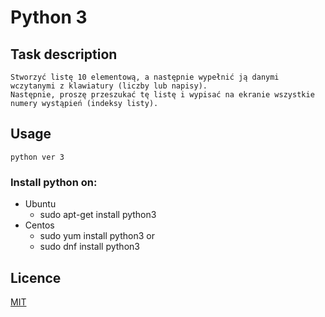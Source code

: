 # Python 3
## Task description
```
Stworzyć listę 10 elementową, a następnie wypełnić ją danymi wczytanymi z klawiatury (liczby lub napisy).
Następnie, proszę przeszukać tę listę i wypisać na ekranie wszystkie numery wystąpień (indeksy listy).
```
## Usage

```
python ver 3

```

### Install python on:

+ Ubuntu
  + sudo apt-get install python3
+ Centos
  + sudo yum install python3
  or
  + sudo dnf install python3

## Licence
[MIT](https://choosealicense.com/licenses/mit)